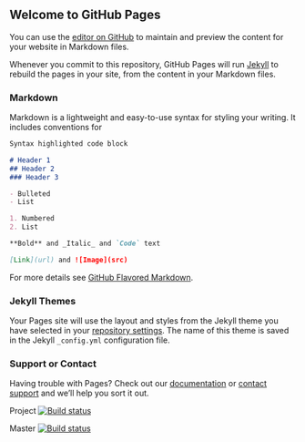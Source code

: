 ## Welcome to GitHub Pages

You can use the [editor on GitHub](https://github.com/paga-git/Test/edit/master/README.md) to maintain and preview the content for your website in Markdown files.

Whenever you commit to this repository, GitHub Pages will run [Jekyll](https://jekyllrb.com/) to rebuild the pages in your site, from the content in your Markdown files.

### Markdown

Markdown is a lightweight and easy-to-use syntax for styling your writing. It includes conventions for

```markdown
Syntax highlighted code block

# Header 1
## Header 2
### Header 3

- Bulleted
- List

1. Numbered
2. List

**Bold** and _Italic_ and `Code` text

[Link](url) and ![Image](src)
```

For more details see [GitHub Flavored Markdown](https://guides.github.com/features/mastering-markdown/).

### Jekyll Themes

Your Pages site will use the layout and styles from the Jekyll theme you have selected in your [repository settings](https://github.com/paga-git/Test/settings). The name of this theme is saved in the Jekyll `_config.yml` configuration file.

### Support or Contact

Having trouble with Pages? Check out our [documentation](https://help.github.com/categories/github-pages-basics/) or [contact support](https://github.com/contact) and we’ll help you sort it out.

Project
[![Build status](https://ci.appveyor.com/api/projects/status/aan7aal9h4nvugai?svg=true)](https://ci.appveyor.com/project/paga-git/test)

Master
[![Build status](https://ci.appveyor.com/api/projects/status/aan7aal9h4nvugai/branch/master?svg=true)](https://ci.appveyor.com/project/paga-git/test/branch/master)
